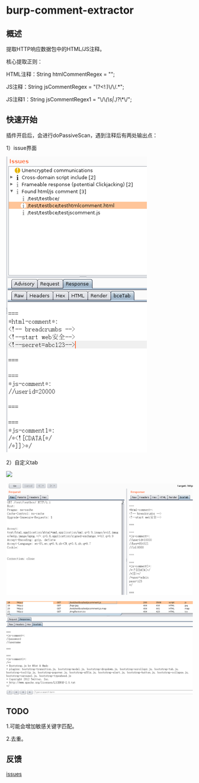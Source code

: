 # burp-comment-extractor
## 概述

提取HTTP响应数据包中的HTML/JS注释。

核心提取正则：

HTML注释：String htmlCommentRegex = "<!--(.*?)-->";

JS注释：String jsCommentRegex = "(?<!:)\\/\\/.*";

JS注释1：String jsCommentRegex1 = "\\/\\*(\\s|.)*?\\*\\/";



## 快速开始

插件开启后，会进行doPassiveScan，遇到注释后有两处输出点：

1）issue界面

![](https://github.com/theLSA/burp-comment-extractor/raw/master/demo/bce00.png)

2）自定义tab

![](https://github.com/theLSA/burp-comment-extractor/raw/master/demo/bce04.png)

![](https://github.com/theLSA/burp-comment-extractor/raw/master/demo/bce02.png)

![](https://github.com/theLSA/burp-comment-extractor/raw/master/demo/bce01.png)



## TODO

1.可能会增加敏感关键字匹配。

2.去重。



## 反馈

[issues](https://github.com/theLSA/burp-comment-extractor/issues)